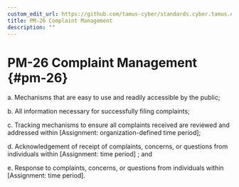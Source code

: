 ```yaml
---
custom_edit_url: https://github.com/tamus-cyber/standards.cyber.tamus.edu/tree/main/content/tamus.edu/TAMUS_profile.xml
title: PM-26 Complaint Management
description: ""
---
```


# PM-26 Complaint Management {#pm-26}

a. Mechanisms that are easy to use and readily accessible by the public;

b. All information necessary for successfully filing complaints;

c. Tracking mechanisms to ensure all complaints received are reviewed and addressed within [Assignment: organization-defined time period];

d. Acknowledgement of receipt of complaints, concerns, or questions from individuals within [Assignment: time period] ; and

e. Response to complaints, concerns, or questions from individuals within [Assignment: time period].

